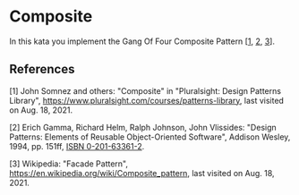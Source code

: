 # Composite

In this kata you implement the Gang Of Four Composite Pattern [[1](#ref-1), [2](#ref-2), [3](#ref-3)].

## References

<a name="ref-1">[1]</a> John Somnez and others: "Composite" in "Pluralsight: Design Patterns Library", https://www.pluralsight.com/courses/patterns-library, last visited on Aug. 18, 2021.

<a name="ref-2">[2]</a> Erich Gamma, Richard Helm, Ralph Johnson, John Vlissides: "Design Patterns: Elements of Reusable Object-Oriented Software", Addison Wesley, 1994, pp. 151ff, [ISBN 0-201-63361-2](https://en.wikipedia.org/wiki/Special:BookSources/0-201-63361-2).

<a name="ref-3">[3]</a> Wikipedia: "Facade Pattern", https://en.wikipedia.org/wiki/Composite_pattern, last visited on Aug. 18, 2021.
